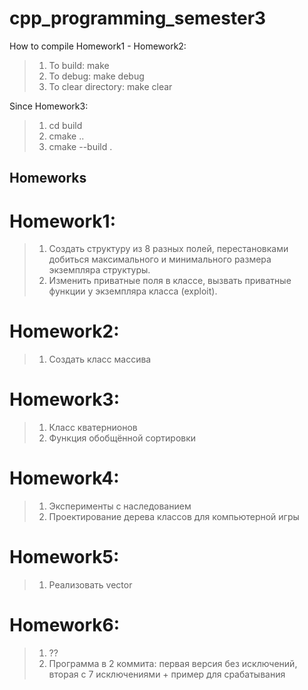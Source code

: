 # cpp_programming_semester3

How to compile Homework1 - Homework2:
>1. To build: make
>2. To debug: make debug
>3. To clear directory: make clear

Since Homework3:
>1. cd build
>2. cmake ..
>3. cmake --build .

## Homeworks
 # Homework1:
 >1. Создать структуру из 8 разных полей, перестановками добиться максимального и минимального размера экземпляра структуры.
 >2. Изменить приватные поля в классе, вызвать приватные функции у экземпляра класса (exploit).

 # Homework2:
 >1. Создать класс массива

 # Homework3:
 >1. Класс кватернионов
 >2. Функция обобщённой сортировки
 
 # Homework4:
 >1. Эксперименты с наследованием
 >2. Проектирование дерева классов для компьютерной игры

# Homework5:
>1. Реализовать vector<T>

# Homework6:
>1. ??
>2. Программа в 2 коммита: первая версия без исключений, вторая с 7 исключениями + пример для срабатывания